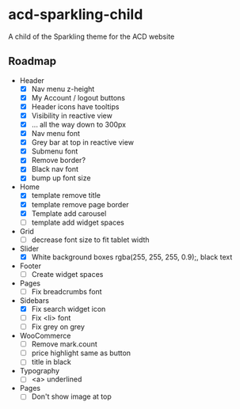 # acd-sparkling-child
A child of the Sparkling theme for the ACD website

## Roadmap

- Header
  - [x] Nav menu z-height
  - [x] My Account / logout buttons
  - [x] Header icons have tooltips
  - [x] Visibility in reactive view
  - [x] ... all the way down to 300px
  - [x] Nav menu font
  - [x] Grey bar at top in reactive view
  - [x] Submenu font
  - [x] Remove border?
  - [x] Black nav font
  - [x] bump up font size
- Home
  - [x] template remove title
  - [x] template remove page border
  - [x] Template add carousel
  - [ ] template add widget spaces
- Grid
  - [ ] decrease font size to fit tablet width
- Slider
  - [x] White background boxes rgba(255, 255, 255, 0.9);, black text
- Footer
  - [ ] Create widget spaces
- Pages
  - [ ] Fix breadcrumbs font
- Sidebars
  - [x] Fix search widget icon
  - [ ] Fix &lt;li&gt; font
  - [ ] Fix grey on grey
- WooCommerce
  - [ ] Remove mark.count
  - [ ] price highlight same as button
  - [ ] title in black
- Typography
  - [ ] &lt;a&gt; underlined
- Pages
  - [ ] Don't show image at top

